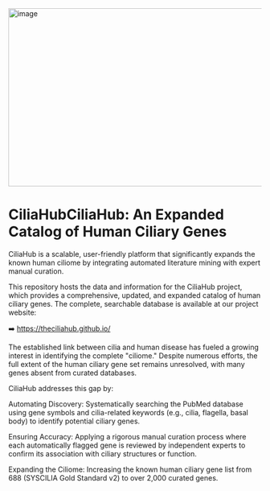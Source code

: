 <img width="1024" height="354" alt="image" src="https://github.com/user-attachments/assets/d3f34bcc-8de1-4177-b0c9-75b0944528d3" />

# CiliaHubCiliaHub: An Expanded Catalog of Human Ciliary Genes

CiliaHub is a scalable, user-friendly platform that significantly expands the known human ciliome by integrating automated literature mining with expert manual curation.

This repository hosts the data and information for the CiliaHub project, which provides a comprehensive, updated, and expanded catalog of human ciliary genes. The complete, searchable database is available at our project website:

➡️ https://theciliahub.github.io/

The established link between cilia and human disease has fueled a growing interest in identifying the complete "ciliome." Despite numerous efforts, the full extent of the human ciliary gene set remains unresolved, with many genes absent from curated databases.

CiliaHub addresses this gap by:

Automating Discovery: Systematically searching the PubMed database using gene symbols and cilia-related keywords (e.g., cilia, flagella, basal body) to identify potential ciliary genes.

Ensuring Accuracy: Applying a rigorous manual curation process where each automatically flagged gene is reviewed by independent experts to confirm its association with ciliary structures or function.

Expanding the Ciliome: Increasing the known human ciliary gene list from 688 (SYSCILIA Gold Standard v2) to over 2,000 curated genes.
